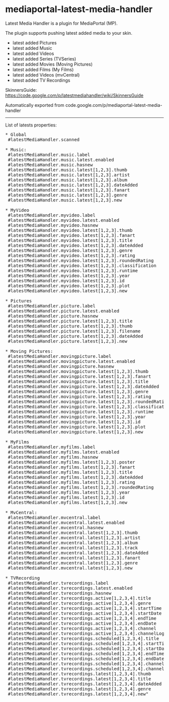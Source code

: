 # mediaportal-latest-media-handler
Latest Media Handler is a plugin for MediaPortal (MP).

The plugin supports pushing latest added media to your skin.

* latest added Pictures<br/>
* latest added Music<br/>
* latest added Videos<br/>
* latest added Series (TVSeries)<br/>
* latest added Movies (Moving Pictures)<br/>
* latest added Films  (My Films)<br/>
* latest added Videos (mvCentral)<br/>
* latest added TV Recordings<br/>

SkinnersGuide: https://code.google.com/p/latestmediahandler/wiki/SkinnersGuide

Automatically exported from code.google.com/p/mediaportal-latest-media-handler

------------------------------------------------------------------------------
List of latests properties:
<pre>
* Global
 #latestMediaHandler.scanned

* Music:
 #latestMediaHandler.music.label
 #latestMediaHandler.music.latest.enabled
 #latestMediaHandler.music.hasnew
 #latestMediaHandler.music.latest[1,2,3].thumb
 #latestMediaHandler.music.latest[1,2,3].artist
 #latestMediaHandler.music.latest[1,2,3].album
 #latestMediaHandler.music.latest[1,2,3].dateAdded
 #latestMediaHandler.music.latest[1,2,3].fanart
 #latestMediaHandler.music.latest[1,2,3].genre
 #latestMediaHandler.music.latest[1,2,3].new

* MyVideo
 #latestMediaHandler.myvideo.label
 #latestMediaHandler.myvideo.latest.enabled
 #latestMediaHandler.myvideo.hasnew
 #latestMediaHandler.myvideo.latest[1,2,3].thumb
 #latestMediaHandler.myvideo.latest[1,2,3].fanart
 #latestMediaHandler.myvideo.latest[1,2,3].title
 #latestMediaHandler.myvideo.latest[1,2,3].dateAdded
 #latestMediaHandler.myvideo.latest[1,2,3].genre
 #latestMediaHandler.myvideo.latest[1,2,3].rating
 #latestMediaHandler.myvideo.latest[1,2,3].roundedRating
 #latestMediaHandler.myvideo.latest[1,2,3].classification
 #latestMediaHandler.myvideo.latest[1,2,3].runtime
 #latestMediaHandler.myvideo.latest[1,2,3].year
 #latestMediaHandler.myvideo.latest[1,2,3].id
 #latestMediaHandler.myvideo.latest[1,2,3].plot
 #latestMediaHandler.myvideo.latest[1,2,3].new

* Pictures
 #latestMediaHandler.picture.label
 #latestMediaHandler.picture.latest.enabled
 #latestMediaHandler.picture.hasnew
 #latestMediaHandler.picture.latest[1,2,3].title
 #latestMediaHandler.picture.latest[1,2,3].thumb
 #latestMediaHandler.picture.latest[1,2,3].filename
 #latestMediaHandler.picture.latest[1,2,3].dateAdded
 #latestMediaHandler.picture.latest[1,2,3].new

* Moving Pictures:
 #latestMediaHandler.movingpicture.label
 #latestMediaHandler.movingpicture.latest.enabled
 #latestMediaHandler.movingpicture.hasnew
 #latestMediaHandler.movingpicture.latest[1,2,3].thumb
 #latestMediaHandler.movingpicture.latest[1,2,3].fanart
 #latestMediaHandler.movingpicture.latest[1,2,3].title
 #latestMediaHandler.movingpicture.latest[1,2,3].dateAdded
 #latestMediaHandler.movingpicture.latest[1,2,3].genre
 #latestMediaHandler.movingpicture.latest[1,2,3].rating
 #latestMediaHandler.movingpicture.latest[1,2,3].roundedRating
 #latestMediaHandler.movingpicture.latest[1,2,3].classification
 #latestMediaHandler.movingpicture.latest[1,2,3].runtime
 #latestMediaHandler.movingpicture.latest[1,2,3].year
 #latestMediaHandler.movingpicture.latest[1,2,3].id
 #latestMediaHandler.movingpicture.latest[1,2,3].plot
 #latestMediaHandler.movingpicture.latest[1,2,3].new

* MyFilms
 #latestMediaHandler.myfilms.label
 #latestMediaHandler.myfilms.latest.enabled
 #latestMediaHandler.myfilms.hasnew
 #latestMediaHandler.myfilms.latest[1,2,3].poster
 #latestMediaHandler.myfilms.latest[1,2,3].fanart
 #latestMediaHandler.myfilms.latest[1,2,3].title
 #latestMediaHandler.myfilms.latest[1,2,3].dateAdded
 #latestMediaHandler.myfilms.latest[1,2,3].rating
 #latestMediaHandler.myfilms.latest[1,2,3].roundedRating
 #latestMediaHandler.myfilms.latest[1,2,3].year
 #latestMediaHandler.myfilms.latest[1,2,3].id
 #latestMediaHandler.myfilms.latest[1,2,3].new

* MvCentral:
 #latestMediaHandler.mvcentral.label
 #latestMediaHandler.mvcentral.latest.enabled
 #latestMediaHandler.mvcentral.hasnew
 #latestMediaHandler.mvcentral.latest[1,2,3].thumb
 #latestMediaHandler.mvcentral.latest[1,2,3].artist
 #latestMediaHandler.mvcentral.latest[1,2,3].album
 #latestMediaHandler.mvcentral.latest[1,2,3].track
 #latestMediaHandler.mvcentral.latest[1,2,3].dateAdded
 #latestMediaHandler.mvcentral.latest[1,2,3].fanart
 #latestMediaHandler.mvcentral.latest[1,2,3].genre
 #latestMediaHandler.mvcentral.latest[1,2,3].new

* TVRecording
 #latestMediaHandler.tvrecordings.label
 #latestMediaHandler.tvrecordings.latest.enabled
 #latestMediaHandler.tvrecordings.hasnew
 #latestMediaHandler.tvrecordings.active[1,2,3,4].title
 #latestMediaHandler.tvrecordings.active[1,2,3,4].genre
 #latestMediaHandler.tvrecordings.active[1,2,3,4].startTime
 #latestMediaHandler.tvrecordings.active[1,2,3,4].startDate
 #latestMediaHandler.tvrecordings.active[1,2,3,4].endTime
 #latestMediaHandler.tvrecordings.active[1,2,3,4].endDate
 #latestMediaHandler.tvrecordings.active[1,2,3,4].channel
 #latestMediaHandler.tvrecordings.active[1,2,3,4].channelLogo
 #latestMediaHandler.tvrecordings.scheduled[1,2,3,4].title
 #latestMediaHandler.tvrecordings.scheduled[1,2,3,4].startTime
 #latestMediaHandler.tvrecordings.scheduled[1,2,3,4].startDate
 #latestMediaHandler.tvrecordings.scheduled[1,2,3,4].endTime
 #latestMediaHandler.tvrecordings.scheduled[1,2,3,4].endDate
 #latestMediaHandler.tvrecordings.scheduled[1,2,3,4].channel
 #latestMediaHandler.tvrecordings.scheduled[1,2,3,4].channelLogo
 #latestMediaHandler.tvrecordings.latest[1,2,3,4].thumb
 #latestMediaHandler.tvrecordings.latest[1,2,3,4].title
 #latestMediaHandler.tvrecordings.latest[1,2,3,4].dateAdded
 #latestMediaHandler.tvrecordings.latest[1,2,3,4].genre
 #latestMediaHandler.tvrecordings.latest[1,2,3,4].new"
</pre>